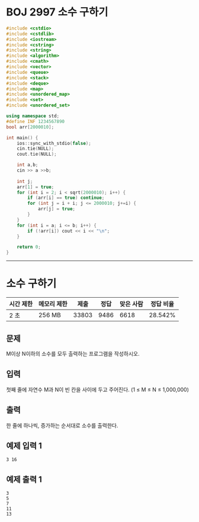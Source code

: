 # BOJ 2997 소수 구하기

```c++
#include <cstdio>
#include <cstdlib>
#include <iostream>
#include <cstring>
#include <string>
#include <algorithm>
#include <cmath>
#include <vector>
#include <queue>
#include <stack>
#include <deque>
#include <map>
#include <unordered_map>
#include <set>
#include <unordered_set>

using namespace std;
#define INF 1234567890
bool arr[2000010];

int main() {
	ios::sync_with_stdio(false);
	cin.tie(NULL);
	cout.tie(NULL);

	int a,b;
	cin >> a >>b;
	
	int j;
	arr[1] = true;
	for (int i = 2; i < sqrt(2000010); i++) {
		if (arr[i] == true) continue;
		for (int j = i + i; j <= 2000010; j+=i) {
			arr[j] = true;
		}
	}
	for (int i = a; i <= b; i++) {
		if (!arr[i]) cout << i << "\n";
	}

	return 0;
}


```



---



# 소수 구하기

| 시간 제한 | 메모리 제한 | 제출  | 정답 | 맞은 사람 | 정답 비율 |
| --------- | ----------- | ----- | ---- | --------- | --------- |
| 2 초      | 256 MB      | 33803 | 9486 | 6618      | 28.542%   |

## 문제

M이상 N이하의 소수를 모두 출력하는 프로그램을 작성하시오.

## 입력

첫째 줄에 자연수 M과 N이 빈 칸을 사이에 두고 주어진다. (1 ≤ M ≤ N ≤ 1,000,000)

## 출력

한 줄에 하나씩, 증가하는 순서대로 소수를 출력한다.

## 예제 입력 1

```
3 16
```

## 예제 출력 1

```
3
5
7
11
13
```